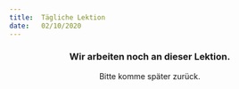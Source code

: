 ```yaml
---
title:  Tägliche Lektion
date:   02/10/2020
---
```


### <center>Wir arbeiten noch an dieser Lektion.</center>
<center>Bitte komme später zurück.</center>